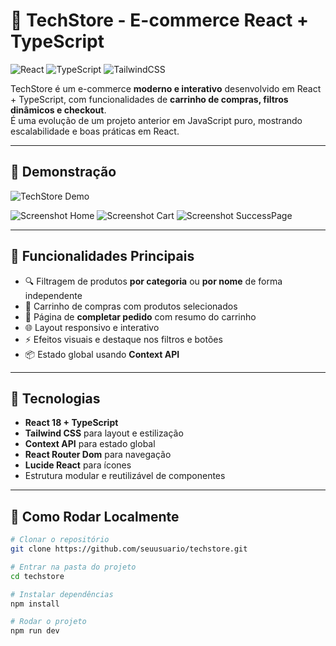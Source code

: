 # 🛒 TechStore - E-commerce React + TypeScript

![React](https://img.shields.io/badge/React-18-blue?logo=react)
![TypeScript](https://img.shields.io/badge/TypeScript-4.9-blue?logo=typescript)
![TailwindCSS](https://img.shields.io/badge/TailwindCSS-3.3-blue?logo=tailwind-css)

TechStore é um e-commerce **moderno e interativo** desenvolvido em React + TypeScript, com funcionalidades de **carrinho de compras, filtros dinâmicos e checkout**.  
É uma evolução de um projeto anterior em JavaScript puro, mostrando escalabilidade e boas práticas em React.

---

## 🔹 Demonstração

![TechStore Demo](URL_DO_GIF_OU_SCREENSHOT)  

![Screenshot Home](./assets/home1.png)
![Screenshot Cart](./assets/cartpage.png)
![Screenshot SuccessPage](./assets/successPage.png)

---

## 🔹 Funcionalidades Principais

- 🔍 Filtragem de produtos **por categoria** ou **por nome** de forma independente  
- 🛒 Carrinho de compras com produtos selecionados  
- 📝 Página de **completar pedido** com resumo do carrinho  
- 🌐 Layout responsivo e interativo  
- ⚡ Efeitos visuais e destaque nos filtros e botões  
- 📦 Estado global usando **Context API**

---

## 🔹 Tecnologias

- **React 18 + TypeScript**  
- **Tailwind CSS** para layout e estilização  
- **Context API** para estado global  
- **React Router Dom** para navegação  
- **Lucide React** para ícones  
- Estrutura modular e reutilizável de componentes

---

## 🔹 Como Rodar Localmente

```bash
# Clonar o repositório
git clone https://github.com/seuusuario/techstore.git

# Entrar na pasta do projeto
cd techstore

# Instalar dependências
npm install

# Rodar o projeto
npm run dev

```
